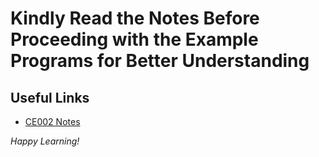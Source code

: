 # Kindly Read the Notes Before Proceeding with the Example Programs for Better Understanding

## Useful Links

- [CE002 Notes](https://github.com/DipsanaRoy/c-extensions/blob/main/CE002_Srings/CE002_NOTES.md)

*Happy Learning!*
